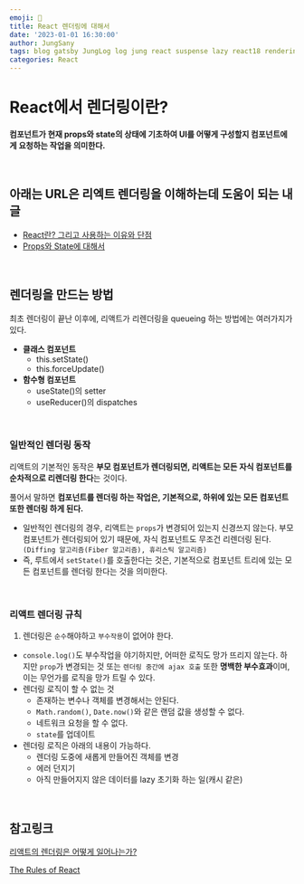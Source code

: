 ```yaml
---
emoji: 🎢
title: React 렌더링에 대해서
date: '2023-01-01 16:30:00'
author: JungSany
tags: blog gatsby JungLog log jung react suspense lazy react18 rendering setstate update setter
categories: React
---
```


# React에서 렌더링이란?

**컴포넌트가 현재 props와 state의 상태에 기초하여 UI를 어떻게 구성할지 컴포넌트에게 요청하는 작업을 의미한다.**

<br/>

## 아래는 URL은 리엑트 렌더링을 이해하는데 도움이 되는 내글

- [React란? 그리고 사용하는 이유와 단점](https://rnfltpgus.github.io/react/react-use-reasons/)
- [Props와 State에 대해서](https://rnfltpgus.github.io/react/props-state/)

<br/>

## 렌더링을 만드는 방법

최초 렌더링이 끝난 이후에, 리액트가 리렌더링을 queueing 하는 방법에는 여러가지가 있다.

- **클래스 컴포넌트**
  - this.setState()
  - this.forceUpdate()
- **함수형 컴포넌트**
  - useState()의 setter
  - useReducer()의 dispatches

<br/>

### 일반적인 렌더링 동작

리액트의 기본적인 동작은 **부모 컴포넌트가 렌더링되면, 리액트는 모든 자식 컴포넌트를 순차적으로 리렌더링 한다**는 것이다.

풀어서 말하면 **컴포넌트를 렌더링 하는 작업은, 기본적으로, 하위에 있는 모든 컴포넌트 또한 렌더링 하게 된다.**

- 일반적인 렌더링의 경우, 리액트는 `props`가 변경되어 있는지 신경쓰지 않는다. 부모 컴포넌트가 렌더링되어 있기 때문에, 자식 컴포넌트도 무조건 리렌더링 된다. `(Diffing 알고리즘(Fiber 알고리즘), 휴리스틱 알고리즘)`
- 즉, 루트에서 `setState()`를 호출한다는 것은, 기본적으로 컴포넌트 트리에 있는 모든 컴포넌트를 렌더링 한다는 것을 의미한다.

<br/>

### 리액트 렌더링 규칙

1. 렌더링은 `순수`해야하고 `부수작용`이 없어야 한다.

- `console.log()`도 부수작업을 야기하지만, 어떠한 로직도 망가 뜨리지 않는다. 하지만 `prop`가 변경되는 것 또는 `렌더링 중간에 ajax 호출` 또한 **명백한 부수효과**이며, 이는 무언가를 로직을 망가 트릴 수 있다.
- 렌더링 로직이 할 수 없는 것
  - 존재하는 변수나 객체를 변경해서는 안된다.
  - `Math.random()`, `Date.now()`와 같은 랜덤 값을 생성할 수 없다.
  - 네트워크 요청을 할 수 없다.
  - `state`를 업데이트
- 렌더링 로직은 아래의 내용이 가능하다.
  - 렌더링 도중에 새롭게 만들어진 객체를 변경
  - 에러 던지기
  - 아직 만들어지지 않은 데이터를 lazy 초기화 하는 일(캐시 같은)

<br/>

## 참고링크

[리액트의 렌더링은 어떻게 일어나는가?](https://yceffort.kr/2022/04/deep-dive-in-react-rendering)

[The Rules of React](https://gist.github.com/sebmarkbage/75f0838967cd003cd7f9ab938eb1958f)

[](https://velog.io/@minbr0ther/React.js-Virtual-DOM-%EA%B0%80%EC%83%81-%EB%8F%94)

<br/>

```toc

```
